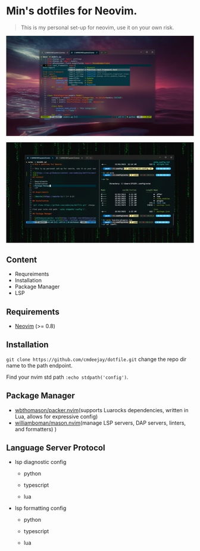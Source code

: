 # Min's dotfiles for Neovim.

> This is my personal set-up for neovim, use it on your own risk.

![](https://github.com/cmdeejay/dotfile/blob/master/media/neovim1.png?raw=true)

![](https://github.com/cmdeejay/dotfile/blob/master/media/neovim2.png?raw=true)

## Content

- Requreiments
- Installation
- Package Manager
- LSP

## Requirements

- [Neovim](https://neovim.io/) (>= 0.8)

## Installation

`git clone https://github.com/cmdeejay/dotfile.git` change the repo dir name to the path endpoint.

Find your nvim std path `:echo stdpath('config')`.

## Package Manager

- [wbthomason/packer.nvim](https://github.com/wbthomason/packer.nvim)(supports Luarocks dependencies, written in Lua, allows for expressive config)
- [williamboman/mason.nvim](https://github.com/williamboman/mason.nvim)(manage LSP servers, DAP servers, linters, and formatters) )

## Language Server Protocol

- lsp diagnostic config

  - python

  - typescript

  - lua

- lsp formatting config

  - python

  - typescript

  - lua
